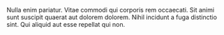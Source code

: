 Nulla enim pariatur. Vitae commodi qui corporis rem occaecati. Sit animi sunt suscipit quaerat aut dolorem dolorem. Nihil incidunt a fuga distinctio sint. Qui aliquid aut esse repellat qui non.
